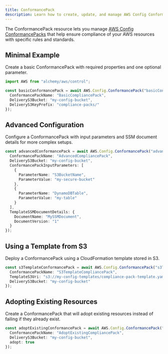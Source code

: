 ```yaml
---
title: ConformancePack
description: Learn how to create, update, and manage AWS Config ConformancePacks using Alchemy Cloud Control.
---
```



The ConformancePack resource lets you manage [AWS Config ConformancePacks](https://docs.aws.amazon.com/config/latest/userguide/) that help ensure compliance of your AWS resources with specific rules and standards.

## Minimal Example

Create a basic ConformancePack with required properties and one optional parameter.

```ts
import AWS from "alchemy/aws/control";

const basicConformancePack = await AWS.Config.ConformancePack("basicConformancePack", {
  ConformancePackName: "BasicCompliancePack",
  DeliveryS3Bucket: "my-config-bucket",
  DeliveryS3KeyPrefix: "compliance-packs/"
});
```

## Advanced Configuration

Configure a ConformancePack with input parameters and SSM document details for more complex setups.

```ts
const advancedConformancePack = await AWS.Config.ConformancePack("advancedConformancePack", {
  ConformancePackName: "AdvancedCompliancePack",
  DeliveryS3Bucket: "my-config-bucket",
  ConformancePackInputParameters: [
    {
      ParameterName: "S3BucketName",
      ParameterValue: "my-secure-bucket"
    },
    {
      ParameterName: "DynamoDBTable",
      ParameterValue: "my-table"
    }
  ],
  TemplateSSMDocumentDetails: {
    DocumentName: "MySSMDocument",
    DocumentVersion: "1"
  }
});
```

## Using a Template from S3

Deploy a ConformancePack using a CloudFormation template stored in S3.

```ts
const s3TemplateConformancePack = await AWS.Config.ConformancePack("s3TemplateConformancePack", {
  ConformancePackName: "S3TemplateCompliancePack",
  TemplateS3Uri: "s3://my-config-templates/compliance-pack-template.yaml",
  DeliveryS3Bucket: "my-config-bucket"
});
```

## Adopting Existing Resources

Create a ConformancePack that will adopt existing resources instead of failing if they already exist.

```ts
const adoptExistingConformancePack = await AWS.Config.ConformancePack("adoptExistingConformancePack", {
  ConformancePackName: "AdoptExistingCompliancePack",
  DeliveryS3Bucket: "my-config-bucket",
  adopt: true
});
```
